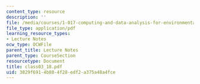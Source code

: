 ```yaml
---
content_type: resource
description: ''
file: /media/courses/1-017-computing-and-data-analysis-for-environmental-applications-fall-2003/3829f6914b884f28edf2a375a48a4fce_class03_18.pdf
file_type: application/pdf
learning_resource_types:
- Lecture Notes
ocw_type: OCWFile
parent_title: Lecture Notes
parent_type: CourseSection
resourcetype: Document
title: class03_18.pdf
uid: 3829f691-4b88-4f28-edf2-a375a48a4fce
---
```

